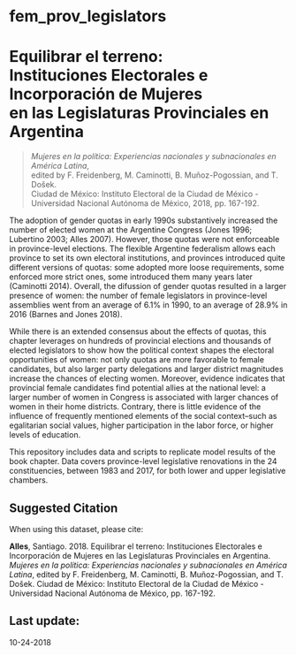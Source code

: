 # fem_prov_legislators
Equilibrar el terreno:<br />Instituciones Electorales e Incorporación de Mujeres<br />en las Legislaturas Provinciales en Argentina
=================================
<blockquote><em>Mujeres en la política: Experiencias nacionales y subnacionales en América Latina</em>,<br />edited by F. Freidenberg, M. Caminotti, B. Muñoz-Pogossian, and T. Došek.<br />Ciudad de México: Instituto Electoral de la Ciudad de México - Universidad Nacional Autónoma de México, 2018, pp. 167-192.</blockquote>

The adoption of gender quotas in early 1990s substantively increased the number of elected women at the Argentine Congress (Jones 1996; Lubertino 2003; Alles 2007). However, those quotas were not enforceable in province-level elections. The flexible Argentine federalism allows each province to set its own electoral institutions, and provinces introduced quite different versions of quotas: some adopted more loose requirements, some enforced more strict ones, some introduced them many years later (Caminotti 2014). Overall, the difussion of gender quotas resulted in a larger presence of women: the number of female legislators in province-level assemblies went from an average of 6.1% in 1990, to an average of 28.9% in 2016 (Barnes and Jones 2018).

While there is an extended consensus about the effects of quotas, this chapter leverages on hundreds of provincial elections and thousands of elected legislators to show how the political context shapes the electoral opportunities of women: not only quotas are more favorable to female candidates, but also larger party delegations and larger district magnitudes increase the chances of electing women. Moreover, evidence indicates that provincial female candidates find potential allies at the national level: a larger number of women in Congress is associated with larger chances of women in their home districts. Contrary, there is little evidence of the influence of frequently mentioned elements of the social context–such as egalitarian social values, higher participation in the labor force, or higher levels of education.

This repository includes data and scripts to replicate model results of the book chapter. Data covers province-level legislative renovations in the 24 constituencies, between 1983 and 2017, for both lower and upper legislative chambers.

Suggested Citation
------------------

When using this dataset, please cite:

<b>Alles</b>, Santiago. 2018. Equilibrar el terreno: Instituciones Electorales e Incorporación de Mujeres en las Legislaturas Provinciales en Argentina. <em>Mujeres en la política: Experiencias nacionales y subnacionales en América Latina</em>, edited by F. Freidenberg, M. Caminotti, B. Muñoz-Pogossian, and T. Došek. Ciudad de México: Instituto Electoral de la Ciudad de México - Universidad Nacional Autónoma de México, pp. 167-192.

Last update:
------------------
10-24-2018
